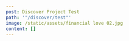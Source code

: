 ```yaml
---
post: Discover Project Test
path: '"/discover/test"'
image: /static/assets/financial love 02.jpg
content: []
---
```



